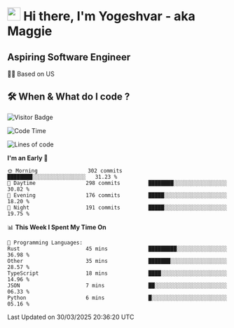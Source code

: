 <h1><img src="https://emojis.slackmojis.com/emojis/images/1531849430/4246/blob-sunglasses.gif?1531849430" width="30"/> Hi there, I'm Yogeshvar - aka Maggie</h1>

## Aspiring Software Engineer
🏂🏻  Based on US 

## 🛠 When & What do I code ?  

![Visitor Badge](https://visitor-badge.feriirawann.repl.co?username=yogeshvar&repo=yogeshvar&label=Visitors&style=plastic&color=%23457BFF&contentType=svg)

<!--START_SECTION:waka-->
![Code Time](http://img.shields.io/badge/Code%20Time-2%2C924%20hrs%208%20mins-blue)

![Lines of code](https://img.shields.io/badge/From%20Hello%20World%20I%27ve%20Written-3.9%20million%20lines%20of%20code-blue)

**I'm an Early 🐤** 

```text
🌞 Morning                302 commits         ████████░░░░░░░░░░░░░░░░░   31.23 % 
🌆 Daytime                298 commits         ████████░░░░░░░░░░░░░░░░░   30.82 % 
🌃 Evening                176 commits         █████░░░░░░░░░░░░░░░░░░░░   18.20 % 
🌙 Night                  191 commits         █████░░░░░░░░░░░░░░░░░░░░   19.75 % 
```


📊 **This Week I Spent My Time On** 

```text
💬 Programming Languages: 
Rust                     45 mins             █████████░░░░░░░░░░░░░░░░   36.98 % 
Other                    35 mins             ███████░░░░░░░░░░░░░░░░░░   28.57 % 
TypeScript               18 mins             ████░░░░░░░░░░░░░░░░░░░░░   14.96 % 
JSON                     7 mins              ██░░░░░░░░░░░░░░░░░░░░░░░   06.33 % 
Python                   6 mins              █░░░░░░░░░░░░░░░░░░░░░░░░   05.16 % 
```


 Last Updated on 30/03/2025 20:36:20 UTC
<!--END_SECTION:waka-->
